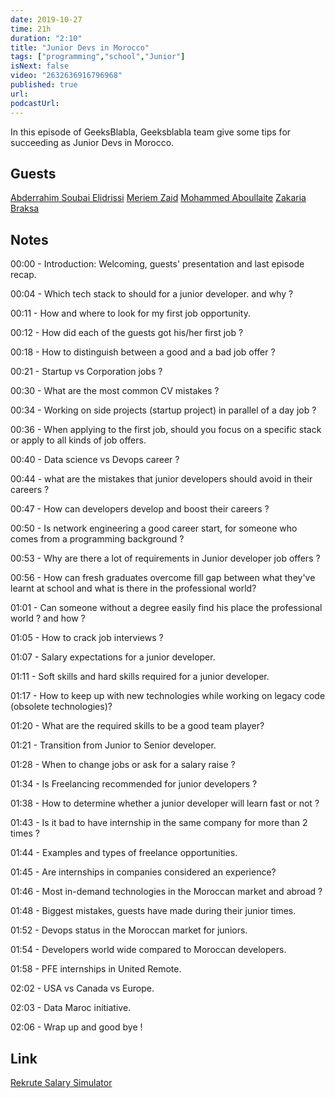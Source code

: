 ```yaml
---
date: 2019-10-27
time: 21h
duration: "2:10"
title: "Junior Devs in Morocco"
tags: ["programming","school","Junior"]
isNext: false
video: "2632636916796968"
published: true
url:
podcastUrl:
---
```


In this episode of GeeksBlabla, Geeksblabla team give some tips for succeeding as Junior Devs in Morocco.

## Guests
[Abderrahim Soubai Elidrissi](https://www.facebook.com/zizwar0nline)
[Meriem Zaid](https://www.facebook.com/MeriemZaid)
[Mohammed Aboullaite](https://www.facebook.com/aboullaite)
[Zakaria Braksa](https://www.facebook.com/profile.php?id=100004033238021)

## Notes

00:00 - Introduction: Welcoming, guests' presentation and last episode recap.

00:04 - Which tech stack to should for a junior developer. and why ?

00:11 - How and where to look for my first job opportunity.

00:12 - How did each of the guests got his/her first job ?

00:18 - How to distinguish between a good and a bad job offer ?

00:21 - Startup vs Corporation jobs ?

00:30 - What are the most common CV mistakes ?

00:34 - Working on side projects (startup project) in parallel of a day job ?

00:36 - When applying to the first job, should you focus on a specific stack or apply to all kinds of job offers.

00:40 - Data science vs Devops career ?

00:44 - what are the mistakes that junior developers should avoid in their careers ?

00:47 - How can developers develop and boost their careers ?

00:50 - Is network engineering a good career start, for someone who comes from a programming background ?

00:53 - Why are there a lot of requirements in Junior developer job offers ?

00:56 - How can fresh graduates overcome fill gap between what they've learnt at school and what is there in the professional world?

01:01 - Can someone without a degree easily find his place the professional world ? and how ?

01:05 - How to crack job interviews ?

01:07 - Salary expectations for a junior developer.

01:11 - Soft skills and hard skills required for a junior developer.

01:17 - How to keep up with new technologies while working on legacy code (obsolete technologies)?

01:20 - What are the required skills to be a good team player?

01:21 - Transition from Junior to Senior developer.

01:28 - When to change jobs or ask for a salary raise ?

01:34 - Is Freelancing recommended for junior developers ?

01:38 - How to determine whether a junior developer will learn fast or not ?

01:43 - Is it bad to have internship in the same company for more than 2 times ?

01:44 - Examples and types of freelance opportunities.

01:45 - Are internships in companies considered an experience?

01:46 - Most in-demand technologies in the Moroccan market and abroad ?

01:48 - Biggest mistakes, guests have made during their junior times.

01:52 - Devops status in the Moroccan market for juniors.

01:54 - Developers world wide compared to Moroccan developers.

01:58 - PFE internships in United Remote.

02:02 - USA vs Canada vs Europe.

02:03 - Data Maroc initiative.

02:06 - Wrap up and good bye !

## Link

[Rekrute Salary Simulator](https://www.rekrute.com/salaire-simulateur-maroc.html)
